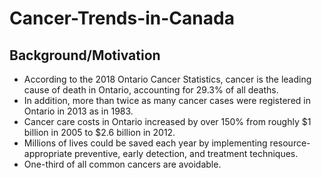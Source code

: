 # Cancer-Trends-in-Canada

## Background/Motivation
- According to the 2018 Ontario Cancer Statistics, cancer is the leading cause of death in Ontario, accounting for 29.3% of all deaths. 
- In addition, more than twice as many cancer cases were registered in Ontario in 2013 as in 1983. 
- Cancer care costs in Ontario increased by over 150% from roughly $1 billion in 2005 to $2.6 billion in 2012.
- Millions of lives could be saved each year by implementing resource-appropriate preventive, early detection, and treatment techniques.
- One-third of all common cancers are avoidable.

